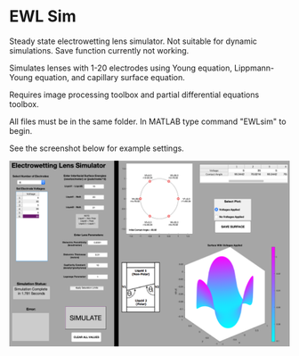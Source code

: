 # EWL Sim
Steady state electrowetting lens simulator. Not suitable for dynamic simulations. Save function currently not working.

Simulates lenses with 1-20 electrodes using Young equation, Lippmann-Young equation, and capillary surface equation.

Requires image processing toolbox and partial differential equations toolbox. 

All files must be in the same folder. In MATLAB type command "EWLsim" to begin. 

See the screenshot below for example settings.

![Example Settings](ExampleSettings.png)